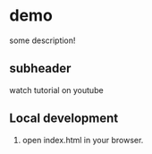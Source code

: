 # demo

some description!

## subheader

watch tutorial on youtube

## Local development 

1. open index.html in your browser.
